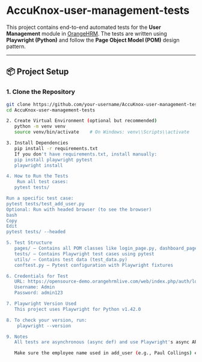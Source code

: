 # AccuKnox-user-management-tests


This project contains end-to-end automated tests for the **User Management** module in [OrangeHRM](https://opensource-demo.orangehrmlive.com/web/index.php/auth/login). The tests are written using **Playwright (Python)** and follow the **Page Object Model (POM)** design pattern.

---

## 📦 Project Setup

### 1. Clone the Repository

```bash
git clone https://github.com/your-username/AccuKnox-user-management-tests.git
cd AccuKnox-user-management-tests

2. Create Virtual Environment (optional but recommended)
   python -m venv venv
   source venv/bin/activate    # On Windows: venv\\Scripts\\activate

3. Install Dependencies
   pip install -r requirements.txt
   If you don't have requirements.txt, install manually:
   pip install playwright pytest
   playwright install

4. How to Run the Tests
    Run all test cases:
   pytest tests/

Run a specific test case:
pytest tests/test_add_user.py
Optional: Run with headed browser (to see the browser)
bash
Copy
Edit
pytest tests/ --headed

5. Test Structure
   pages/ – Contains all POM classes like login_page.py, dashboard_page.py, admin_page.py
   tests/ – Contains Playwright test cases using pytest
   utils/ – Contains test data (test_data.py)
   conftest.py – Pytest configuration with Playwright fixtures

6. Credentials for Test
   URL: https://opensource-demo.orangehrmlive.com/web/index.php/auth/login
   Username: Admin
   Password: admin123

7. Playwright Version Used
   This project uses Playwright for Python v1.42.0

8. To check your version, run:
    playwright --version

9. Notes
   All tests are asynchronous (async def) and use Playwright's async API.

   Make sure the employee name used in add_user (e.g., Paul Collings) exists in the OrangeHRM demo system.

